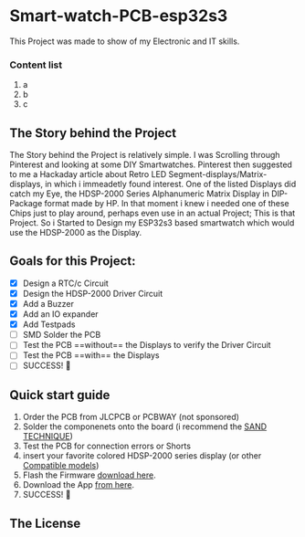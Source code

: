 # Smart-watch-PCB-esp32s3

This Project was made to show of my Electronic and IT skills.

### Content list

1. a
2. b
3. c

###

## The Story behind the Project

The Story behind the Project is relatively simple. I was Scrolling through Pinterest and looking at some DIY Smartwatches.
Pinterest then suggested to me a Hackaday article about Retro LED Segment-displays/Matrix-displays, in which i immeadetly found interest.
One of the listed Displays did catch my Eye, the HDSP-2000 Series Alphanumeric Matrix Display in DIP-Package format made by HP.
In that moment i knew i needed one of these Chips just to play around, perhaps even use in an actual Project; This is that Project.
So i Started to Design my ESP32s3 based smartwatch which would use the HDSP-2000 as the Display.

## Goals for this Project:

- [x]  Design a RTC/c Circuit
- [x]  Design the HDSP-2000 Driver Circuit
- [x]  Add a Buzzer
- [x]  Add an IO expander
- [x]  Add Testpads
- [ ]  SMD Solder the PCB
- [ ]  Test the PCB ==without== the Displays to verify the Driver Circuit
- [ ]  Test the PCB ==with== the Displays
- [ ]  SUCCESS! 🎉

## Quick start guide

1. Order the PCB from JLCPCB or PCBWAY (not sponsored)
2. Solder the componenets onto the board (i recommend the [SAND TECHNIQUE](https://youtu.be/DYrucIWig24?si=pEKrY5gaIevp7irn&t=319))
3. Test the PCB for connection errors or Shorts
4. insert your favorite colored HDSP-2000 series display (or other [Compatible models]())
5. Flash the Firmware [download here]().
6. Download the App [from here]().
7. SUCCESS! 🎉

## The License


